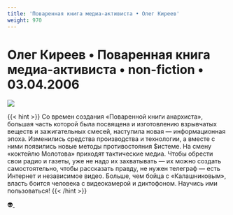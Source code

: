 ```yaml
---
title: 'Поваренная книга медиа-активиста • Олег Киреев'
weight: 970
---
```


# Олег Киреев • __Поваренная книга медиа-активиста__ • non-fiction • 03.04.2006

![](/img/mediaactiv300.jpg)

{{< hint >}}
Со времен создания «Поваренной книги анархиста», большая часть которой была посвящена и изготовлению взрывчатых веществ и зажигательных смесей, наступила новая — информационная эпоха. Изменились средства производства и технологии, а вместе с ними появились новые методы противостояния $истеме. На смену «коктейлю Молотова» приходят тактические медиа. Чтобы обрести свои радио и газеты, уже не надо их захватывать — их можно создать самостоятельно, чтобы рассказать правду, не нужен телеграф — есть Интернет и независимое видео. Больше, чем бойца с «Калашниковым», власть боится человека с видеокамерой и диктофоном. Научись ими пользоваться!
{{< /hint >}}



👽[ ](http://flibusta.is/b/157354)